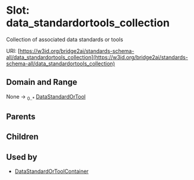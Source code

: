 
# Slot: data_standardortools_collection


Collection of associated data standards or tools

URI: [https://w3id.org/bridge2ai/standards-schema-all/data_standardortools_collection](https://w3id.org/bridge2ai/standards-schema-all/data_standardortools_collection)


## Domain and Range

None &#8594;  <sub>0..\*</sub> [DataStandardOrTool](DataStandardOrTool.md)

## Parents


## Children


## Used by

 * [DataStandardOrToolContainer](DataStandardOrToolContainer.md)
